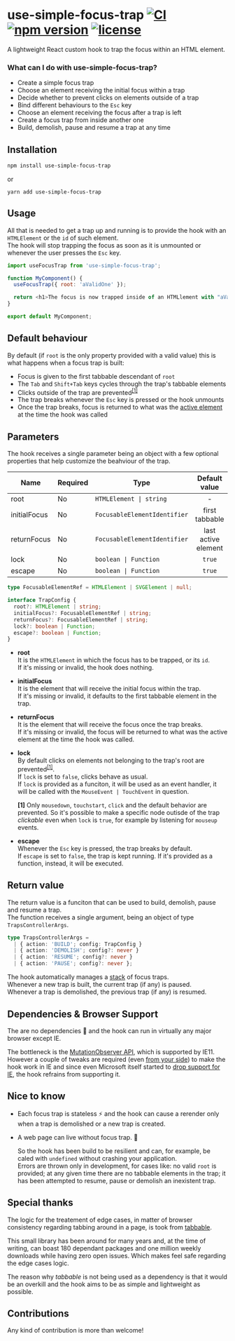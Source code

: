 # use-simple-focus-trap [![CI](https://github.com/DaviDevMod/use-simple-focus-trap/actions/workflows/CI.yml/badge.svg)](https://github.com/DaviDevMod/use-simple-focus-trap/actions/workflows/CI.yml) [![npm version](https://badgen.net/npm/v/use-simple-focus-trap)](https://www.npmjs.com/package/use-simple-focus-trap) [![license](https://badgen.now.sh/badge/license/MIT)](./LICENSE)

A lightweight React custom hook to trap the focus within an HTML element.

### What can I do with use-simple-focus-trap?

- Create a simple focus trap
- Choose an element receiving the initial focus within a trap
- Decide whether to prevent clicks on elements outside of a trap
- Bind different behaviours to the `Esc` key
- Choose an element receiving the focus after a trap is left
- Create a focus trap from inside another one
- Build, demolish, pause and resume a trap at any time

## Installation

```bash
npm install use-simple-focus-trap
```

or

```
yarn add use-simple-focus-trap
```

## Usage

All that is needed to get a trap up and running is to provide the hook with an `HTMLElement` or the `id` of such element.  
The hook will stop trapping the focus as soon as it is unmounted or whenever the user presses the `Esc` key.

```javascript
import useFocusTrap from 'use-simple-focus-trap';

function MyComponent() {
  useFocusTrap({ root: 'aValidOne' });

  return <h1>The focus is now trapped inside of an HTMLlement with "aValidOne" as id</h1>;
}

export default MyComponent;
```

## Default behaviour

By default (if `root` is the only property provided with a valid value) this is what happens when a focus trap is built:

- Focus is given to the first tabbable descendant of `root`
- The `Tab` and `Shift+Tab` keys cycles through the trap's tabbable elements
- Clicks outside of the trap are prevented<sup>[[1]](#note-expansion-1)</sup>
- The trap breaks whenever the `Esc` key is pressed or the hook unmounts
- Once the trap breaks, focus is returned to what was the [active element](https://developer.mozilla.org/en-US/docs/Web/API/Document/activeElement) at the time the hook was called

## Parameters

The hook receives a single parameter being an object with a few optional properties that help customize the beahviour of the trap.

| Name         | Required | Type                         |    Default value    |
| ------------ | -------- | ---------------------------- | :-----------------: |
| root         | No       | `HTMLElement \| string`      |          -          |
| initialFocus | No       | `FocusableElementIdentifier` |   first tabbable    |
| returnFocus  | No       | `FocusableElementIdentifier` | last active element |
| lock         | No       | `boolean \| Function`        |       `true`        |
| escape       | No       | `boolean \| Function`        |       `true`        |

```ts
type FocusableElementRef = HTMLElement | SVGElement | null;

interface TrapConfig {
  root?: HTMLElement | string;
  initialFocus?: FocusableElementRef | string;
  returnFocus?: FocusableElementRef | string;
  lock?: boolean | Function;
  escape?: boolean | Function;
}
```

- **root**  
  It is the `HTMLElement` in which the focus has to be trapped, or its `id`.  
  If it's missing or invalid, the hook does nothing.

- **initialFocus**  
  It is the element that will receive the initial focus within the trap.  
  If it's missing or invalid, it defaults to the first tabbable element in the trap.

- **returnFocus**  
  It is the element that will receive the focus once the trap breaks.  
  If it's missing or invalid, the focus will be returned to what was the active element at the time the hook was called.

- **lock**  
  By default clicks on elements not belonging to the trap's root are prevented<sup>[[1]](#note-expansion-1)</sup>.  
  If `lock` is set to `false`, clicks behave as usual.  
  If `lock` is provided as a funciton, it will be used as an event handler, it will be called with the `MouseEvent | TouchEvent` in question.

  <b id='note-expansion-1'>[1]</b> Only `mousedown`, `touchstart`, `click` and the default behavior are prevented. So it's possible to make a specific node outisde of the trap _clickable_ even when `lock` is `true`, for example by listening for `mouseup` events.

- **escape**  
  Whenever the `Esc` key is pressed, the trap breaks by default.  
  If `escape` is set to `false`, the trap is kept running. If it's provided as a function, instead, it will be executed.

## Return value

The return value is a funciton that can be used to build, demolish, pause and resume a trap.  
The function receives a single argument, being an object of type `TrapsControllerArgs`.

```ts
type TrapsControllerArgs =
  | { action: 'BUILD'; config: TrapConfig }
  | { action: 'DEMOLISH'; config?: never }
  | { action: 'RESUME'; config?: never }
  | { action: 'PAUSE'; config?: never };
```

The hook automatically manages a [stack](<https://en.wikipedia.org/wiki/Stack_(abstract_data_type)>) of focus traps.  
Whenever a new trap is built, the current trap (if any) is paused.  
Whenever a trap is demolished, the previous trap (if any) is resumed.

## Dependencies & Browser Support

The are no dependencies :cherries: and the hook can run in virtually any major browser except IE.

The bottleneck is the [MutationObserver API](https://caniuse.com/mdn-api_mutationobserver), which is supported by IE11. However a couple of tweaks are required (even [from your side](https://create-react-app.dev/docs/supported-browsers-features/#supported-browsers)) to make the hook work in IE and since even Microsoft itself started to [drop support for IE](https://docs.microsoft.com/en-us/lifecycle/announcements/internet-explorer-11-end-of-support-windows-10), the hook refrains from supporting it.

## Nice to know

- Each focus trap is stateless :zap: and the hook can cause a rerender only when a trap is demolished or a new trap is created.

- A web page can live without focus trap. :speak_no_evil:

  So the hook has been build to be resilient and can, for example, be caled with `undefined` without crashing your application.  
  Errors are thrown only in development, for cases like: no valid `root` is provided; at any given time there are no tabbable elements in the trap; it has been attempted to resume, pause or demolish an inexistent trap.

## Special thanks

The logic for the treatement of edge cases, in matter of browser consistency regarding tabbing around in a page, is took from [tabbable](https://github.com/focus-trap/tabbable).

This small library has been around for many years and, at the time of writing, can boast 180 dependant packages and one million weekly downloads while having zero open issues. Which makes feel safe regarding the edge cases logic.

The reason why _tabbable_ is not being used as a dependency is that it would be an overkill and the hook aims to be as simple and lightweight as possible.

## Contributions

Any kind of contribution is more than welcome!
